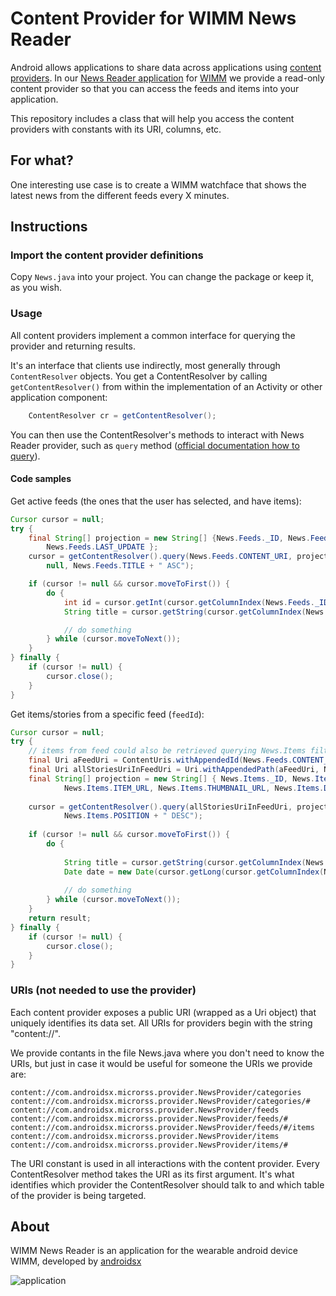 Content Provider for WIMM News Reader
=============

Android allows applications to share data across applications using [content providers][providers]. In our [News Reader application][androidsx-wimm] for [WIMM][wimm] we provide a read-only content provider so that you can access the feeds and items into your application.

This repository includes a class that will help you access the content providers with constants with its URI, columns, etc.

For what?
-------
One interesting use case is to create a WIMM watchface that shows the latest news from the different feeds every X minutes.

Instructions
-------

### Import the content provider definitions

Copy `News.java` into your project. You can change the package or keep it, as you wish.

### Usage

All content providers implement a common interface for querying the provider and returning results.

It's an interface that clients use indirectly, most generally through `ContentResolver` objects. You get a ContentResolver by calling `getContentResolver()` from within the implementation of an Activity or other application component:

```java
    ContentResolver cr = getContentResolver();
```
You can then use the ContentResolver's methods to interact with News Reader provider, such as `query` method ([official documentation how to query][official]).

#### Code samples

Get active feeds (the ones that the user has selected, and have items):

```java
Cursor cursor = null;
try {
    final String[] projection = new String[] {News.Feeds._ID, News.Feeds.TITLE,  News.Feeds.FEED_URL, 
        News.Feeds.LAST_UPDATE };
    cursor = getContentResolver().query(News.Feeds.CONTENT_URI, projection, News.Feeds.ACTIVE + " = 1",
        null, News.Feeds.TITLE + " ASC");

    if (cursor != null && cursor.moveToFirst()) {
        do {
            int id = cursor.getInt(cursor.getColumnIndex(News.Feeds._ID));
            String title = cursor.getString(cursor.getColumnIndex(News.Feeds.TITLE));

            // do something
        } while (cursor.moveToNext());
    }
} finally {
    if (cursor != null) {
        cursor.close();
    }
}
```        

Get items/stories from a specific feed (`feedId`):       

```java        
Cursor cursor = null;
try {
    // items from feed could also be retrieved querying News.Items filtering the feed id
    final Uri aFeedUri = ContentUris.withAppendedId(News.Feeds.CONTENT_URI, feedId);
    final Uri allStoriesUriInFeedUri = Uri.withAppendedPath(aFeedUri, News.TABLE_ITEMS);
    final String[] projection = new String[] { News.Items._ID, News.Items.TITLE, News.Items.CONTENT,
            News.Items.ITEM_URL, News.Items.THUMBNAIL_URL, News.Items.DATE };
                                
    cursor = getContentResolver().query(allStoriesUriInFeedUri, projection, null, null,
            News.Items.POSITION + " DESC");
    
    if (cursor != null && cursor.moveToFirst()) {
        do {
            
            String title = cursor.getString(cursor.getColumnIndex(News.Items.TITLE));
            Date date = new Date(cursor.getLong(cursor.getColumnIndex(News.Items.DATE)));
            
            // do something
        } while (cursor.moveToNext());
    }
    return result;
} finally {
    if (cursor != null) {
        cursor.close();
    }
}
```

### URIs (not needed to use the provider)

Each content provider exposes a public URI (wrapped as a Uri object) that uniquely identifies its data set. All URIs for providers begin with the string "content://".

We provide contants in the file News.java where you don't need to know the URIs, but just in case it would be useful for someone the URIs we provide are:

    content://com.androidsx.microrss.provider.NewsProvider/categories
    content://com.androidsx.microrss.provider.NewsProvider/categories/#
    content://com.androidsx.microrss.provider.NewsProvider/feeds
    content://com.androidsx.microrss.provider.NewsProvider/feeds/#
    content://com.androidsx.microrss.provider.NewsProvider/feeds/#/items
    content://com.androidsx.microrss.provider.NewsProvider/items
    content://com.androidsx.microrss.provider.NewsProvider/items/#

The URI constant is used in all interactions with the content provider. Every ContentResolver method takes the URI as its first argument. It's what identifies which provider the ContentResolver should talk to and which table of the provider is being targeted.

About
-------
WIMM News Reader is an application for the wearable android device WIMM, developed by [androidsx][androidsx]

![application](http://www.androidsx.com/wp-content/uploads/2012/01/wimm.png)

[official]: http://developer.android.com/guide/topics/providers/content-providers.html#querying
[wimm]: http://www.wimm.com
[androidsx]: http://www.androidsx.com
[providers]: http://developer.android.com/guide/topics/providers/content-providers.html
[androidsx-wimm]: http://www.androidsx.com/news-reader-for-wimm/

